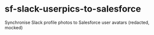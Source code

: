 # sf-slack-userpics-to-salesforce
Synchronise Slack profile photos to Salesforce user avatars (redacted, mocked)
